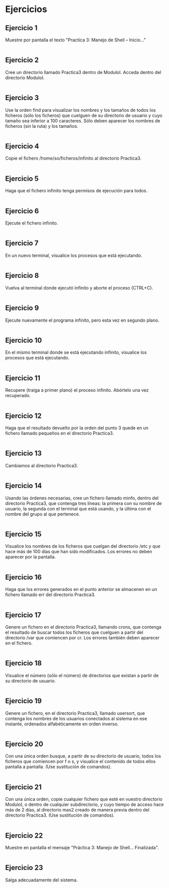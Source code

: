 
# Ejercicios

## Ejercicio 1
Muestre por pantalla el texto "Practica 3: Manejo de Shell – Inicio…"
```bash

```

## Ejercicio 2
Cree un directorio llamado Practica3 dentro de ModuloI. Acceda dentro del directorio ModuloI.
```bash

```
## Ejercicio 3
Use la orden find para visualizar los nombres y los tamaños de todos los ficheros (sólo los ficheros) que cuelguen de su directorio de usuario y cuyo tamaño sea inferior a 100 caracteres. Sólo deben aparecer los nombres de ficheros (sin la ruta) y los tamaños.
```bash

```
## Ejercicio 4
Copie el fichero /home/so/ficheros/infinito al directorio Practica3.
```bash

```
## Ejercicio 5
Haga que el fichero infinito tenga permisos de ejecución para todos.
```bash

```
## Ejercicio 6
Ejecute el fichero infinito.
```bash

```
## Ejercicio 7
En un nuevo terminal, visualice los procesos que está ejecutando.
```bash

```
## Ejercicio 8
Vuelva al terminal donde ejecutó infinito y aborte el proceso (CTRL+C).
```bash

```
## Ejercicio 9
Ejecute nuevamente el programa infinito, pero esta vez en segundo plano.
```bash

```
## Ejercicio 10
En el mismo terminal donde se está ejecutando infinito, visualice los procesos que está ejecutando.
```bash

```
## Ejercicio 11
Recupere (traiga a primer plano) el proceso infinito. Abórtelo una vez recuperado.
```bash

```
## Ejercicio 12
Haga que el resultado devuelto por la orden del punto 3 quede en un fichero llamado pequeños en el directorio Practica3.
```bash

```
## Ejercicio 13
Cambiamos al directorio Practica3.
```bash

```
## Ejercicio 14
Usando las órdenes necesarias, cree un fichero llamado minfo, dentro del directorio Practica3, que contenga tres líneas: la primera con su nombre de usuario, la segunda con el terminal que está usando, y la última con el nombre del grupo al que pertenece.
```bash

```
## Ejercicio 15
Visualice los nombres de los ficheros que cuelgan del directorio /etc y que hace más de 100 días que han sido modificados. Los errores no deben aparecer por la pantalla.
```bash

```
## Ejercicio 16
Haga que los errores generados en el punto anterior se almacenen en un fichero llamado err del directorio Practica3.
```bash

```
## Ejercicio 17
Genere un fichero en el directorio Practica3, llamando crons, que contenga el resultado de buscar todos los ficheros que cuelguen a partir del directorio /var que comiencen por cr. Los errores también deben aparecer en el fichero.
```bash

```
## Ejercicio 18
Visualice el número (sólo el número) de directorios que existan a partir de su directorio de usuario.
```bash

```
## Ejercicio 19
Genere un fichero, en el directorio Practica3, llamado usersort, que contenga los nombres de los usuarios conectados al sistema en ese instante, ordenados alfabéticamente en orden inverso.
```bash

```
## Ejercicio 20
Con una única orden busque, a partir de su directorio de usuario, todos los ficheros que comiencen por f o s, y visualice el contenido de todos ellos pantalla a pantalla. (Use sustitución de comandos).
```bash

```
## Ejercicio 21
Con una única orden, copie cualquier fichero que esté en vuestro directorio ModuloI, o dentro de cualquier subdirectorio, y cuyo tiempo de acceso hace más de 2 días, al directorio mas2 creado de manera previa dentro del directorio Practica3. (Use sustitución de comandos).
```bash

```
## Ejercicio 22
Muestre en pantalla el mensaje "Práctica 3: Manejo de Shell… Finalizada".
```bash

```
## Ejercicio 23
Salga adecuadamente del sistema.
```bash

```
